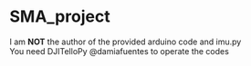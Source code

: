 # SMA_project
I am <strong>NOT</strong> the author of the provided arduino code and imu.py <br>
You need DJITelloPy @damiafuentes to operate the codes
